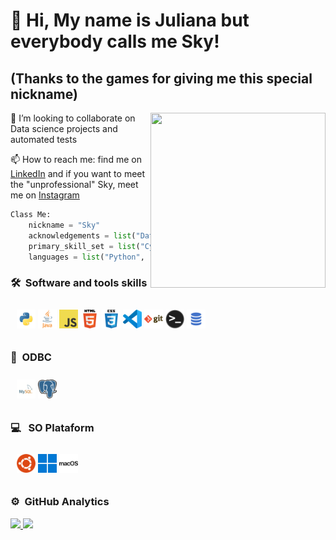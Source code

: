 # 👋 Hi, My name is Juliana but everybody calls me  Sky! #
## (Thanks to the games for giving me this special nickname) ##
<img src="https://media.giphy.com/media/Wn74RUT0vjnoU98Hnt/giphy.gif" width="280" height="280" align="right"></img>

<p> 💞️ I’m looking to collaborate on Data science projects and automated tests </p>

<p> 📫 How to reach me: find me on <a href="https://linkedin.com/in/julianavenâncio">LinkedIn</a> and if you want to meet the "unprofessional" Sky, meet me on <a href = "https://instagram.com/sky_jully">Instagram</a> </p>

```PYTHON
Class Me:
    nickname = "Sky"
    acknowledgements = list("DataScience", "Automated Tests", "Web Development")
    primary_skill_set = list("Cypress", "Robot", "Selenium", "Postman")
    languages = list("Python", "Java", "JavaScript")
```

### 🛠 &nbsp;Software and tools skills 
<p align="start" style="padding:10px;">
<code><img height="30" src="https://raw.githubusercontent.com/github/explore/80688e429a7d4ef2fca1e82350fe8e3517d3494d/topics/python/python.png"></code>
<code><img height="30" src="https://raw.githubusercontent.com/github/explore/80688e429a7d4ef2fca1e82350fe8e3517d3494d/topics/java/java.png"></code>
<code><img height="30" src="https://raw.githubusercontent.com/github/explore/80688e429a7d4ef2fca1e82350fe8e3517d3494d/topics/javascript/javascript.png"></code>
<code><img height="30" src="https://raw.githubusercontent.com/github/explore/80688e429a7d4ef2fca1e82350fe8e3517d3494d/topics/html/html.png"></code>
<code><img height="30" src="https://raw.githubusercontent.com/github/explore/80688e429a7d4ef2fca1e82350fe8e3517d3494d/topics/css/css.png"></code>
<code><img height="30" src="https://raw.githubusercontent.com/github/explore/80688e429a7d4ef2fca1e82350fe8e3517d3494d/topics/visual-studio-code/visual-studio-code.png"></code>
<code><img height="30" src="https://raw.githubusercontent.com/github/explore/80688e429a7d4ef2fca1e82350fe8e3517d3494d/topics/git/git.png"></code>
<code><img height="30" src="https://raw.githubusercontent.com/github/explore/80688e429a7d4ef2fca1e82350fe8e3517d3494d/topics/terminal/terminal.png"></code>
<code><img height="30" src="https://raw.githubusercontent.com/github/explore/80688e429a7d4ef2fca1e82350fe8e3517d3494d/topics/sql/sql.png"></code>


 <!-- <img alt="C++" src="https://img.shields.io/badge/c++%20-%2300599C.svg?&style=for-the-badge&logo=c%2B%2B&ogoColor=white"></img> -->
 <!-- <img src="https://img.shields.io/badge/Jupyter%20-%23F37626.svg?&style=for-the-badge&logo=Jupyter&logoColor=white"></img> -->
 <!-- <img src="https://img.shields.io/badge/pandas%20-%23150458.svg?&style=for-the-badge&logo=pandas&logoColor=white"></img> -->
 <!-- <img src="https://img.shields.io/badge/node.js%20-%2343853D.svg?&style=for-the-badge&logo=node.js&logoColor=white"></img> -->
 <!-- <img src="https://img.shields.io/badge/express.js%20-%23404d59.svg?&style=for-the-badge"></img> -->
 <!-- <img src="https://img.shields.io/badge/docker%20-%230db7ed.svg?&style=for-the-badge&logo=docker&logoColor=white"></img> -->
 
 <!-- <img src="https://img.shields.io/badge/jenkins%20-%232C5263.svg?&style=for-the-badge&logo=jenkins&logoColor=white"></img> -->
 <!-- <img src="https://img.shields.io/badge/Selenium-43B02A?style=for-the-badge&logo=Selenium&logoColor=white"></img> -->
 </p>
  
### 💾 &nbsp;ODBC
<p align="start" style="padding:10px;">
    <code><img height="30" src="https://raw.githubusercontent.com/github/explore/80688e429a7d4ef2fca1e82350fe8e3517d3494d/topics/mysql/mysql.png"></code>
    <code><img height="30" src="https://raw.githubusercontent.com/github/explore/80688e429a7d4ef2fca1e82350fe8e3517d3494d/topics/postgresql/postgresql.png"></code>
</p>

### 💻 &nbsp; SO Plataform
<p align="start" style="padding:10px;">
    <code><img height="30" src="https://raw.githubusercontent.com/github/explore/80688e429a7d4ef2fca1e82350fe8e3517d3494d/topics/ubuntu/ubuntu.png"></code>
    <code><img height="30" src="https://raw.githubusercontent.com/github/explore/80688e429a7d4ef2fca1e82350fe8e3517d3494d/topics/windows/windows.png"></code>
    <code><img height="30" src="https://raw.githubusercontent.com/github/explore/80688e429a7d4ef2fca1e82350fe8e3517d3494d/topics/macos/macos.png"></code>
</p>

### ⚙️ &nbsp;GitHub Analytics
<p align="start">
<a href="https://github.com/Skylria">
  <img height="180em" src="https://github-readme-stats-eight-theta.vercel.app/api?username=Skylria&show_icons=true&theme=monokai&include_all_commits=true&count_private=true"/>
  <img height="180em" src="https://github-readme-stats-eight-theta.vercel.app/api/top-langs/?username=Skylria&layout=compact&langs_count=8&theme=monokai"/>
  <!--<img align="center" src="https://github-readme-stats.vercel.app/api/top-langs/?username=Skylrias&theme=monokai&hide_langs_below=1" /> -->
</a>
</p>
 
